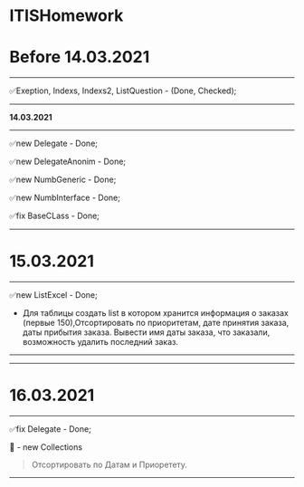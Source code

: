 # ITISHomework

# **Before 14.03.2021**
***
:white_check_mark:Exeption, Indexs, Indexs2, ListQuestion - (Done, Checked); 
***

**14.03.2021**
***
:white_check_mark:new Delegate - Done; 

:white_check_mark:new DelegateAnonim - Done; 

:white_check_mark:new NumbGeneric - Done; 

:white_check_mark:new NumbInterface - Done; 

:white_check_mark:fix BaseCLass - Done; 
***

# **15.03.2021**
***
 :white_check_mark:new ListExcel - Done;
- Для таблицы создать list в котором хранится информация о заказах (первые 150),Отсортировать по приоритетам, дате принятия заказа, даты прибытия заказа. Вывести имя даты заказа, что заказали, возможность удалить последний заказ.
***


***
# **16.03.2021**
***
:white_check_mark:fix Delegate - Done;

:black_square_button: - new Collections 
> Отсортировать по Датам и Приоретету.
***
